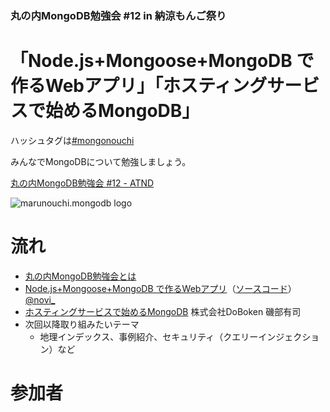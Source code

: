 ### 丸の内MongoDB勉強会 #12 in 納涼もんご祭り

# 「Node.js+Mongoose+MongoDB で作るWebアプリ」「ホスティングサービスで始めるMongoDB」

ハッシュタグは[#mongonouchi](https://twitter.com/search?q=%23mongonouchi&src=hash)

みんなでMongoDBについて勉強しましょう。  

[丸の内MongoDB勉強会 #12 - ATND](http://atnd.org/events/41167)

![marunouchi.mongodb logo](http://syokenz.github.com/marunouchi-mongodb/images/mongodb_logo.png)

# 流れ
* [丸の内MongoDB勉強会とは](http://rinrin0108.github.io/slides/mongonouchi/#0)
* [Node.js+Mongoose+MongoDB で作るWebアプリ](https://speakerdeck.com/yusukeito/node-dot-js-plus-mongoose-plus-mongodbdezuo-ruwebapuri)（[ソースコード](https://github.com/novi/mongodiary)） [@novi_](https://twitter.com/novi_)
* [ホスティングサービスで始めるMongoDB](http://www.slideshare.net/yujiosaka/starting-mongo-db-on-hosting-services) 株式会社DoBoken 磯部有司
* 次回以降取り組みたいテーマ
  * 地理インデックス、事例紹介、セキュリティ（クエリーインジェクション）など


# 参加者


